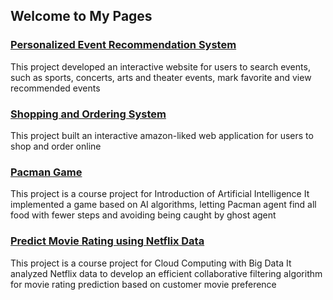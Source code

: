 ## Welcome to My Pages

### [Personalized Event Recommendation System](http://18.212.178.37/Jupiter/index.html)
This project developed an interactive website for users to search events, such as sports, concerts, arts and theater events, mark favorite and view recommended events

### [Shopping and Ordering System](http://18.212.178.37/onlineShop/)
This project built an interactive amazon-liked web application for users to shop and order online

### [Pacman Game](https://github.com/nac95/cse511a_sp19_Pacman_Game)
This project is a course project for Introduction of Artificial Intelligence 
It implemented a game based on AI algorithms, letting Pacman agent find all food with fewer steps and avoiding being caught by ghost agent

### [Predict Movie Rating using Netflix Data](https://github.com/nac95/cse427s/tree/master/final_project/netflix)
This project is a course project for Cloud Computing with Big Data 
It analyzed Netflix data to develop an efficient collaborative filtering algorithm for movie rating prediction based on customer movie preference

